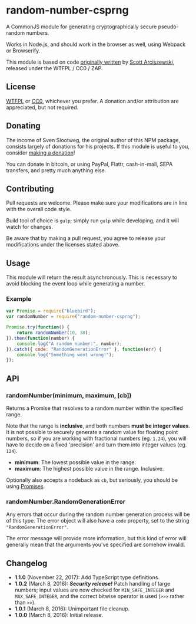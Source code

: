# random-number-csprng

A CommonJS module for generating cryptographically secure pseudo-random numbers.

Works in Node.js, and should work in the browser as well, using Webpack or Browserify.

This module is based on code [originally written](https://gist.github.com/sarciszewski/88a7ed143204d17c3e42) by [Scott Arciszewski](https://github.com/sarciszewski), released under the WTFPL / CC0 / ZAP.

## License

[WTFPL](http://www.wtfpl.net/txt/copying/) or [CC0](https://creativecommons.org/publicdomain/zero/1.0/), whichever you prefer. A donation and/or attribution are appreciated, but not required.

## Donating

The income of Sven Slootweg, the original author of this NPM package, consists largely of donations for his projects. If this module is useful to you, consider [making a donation](http://cryto.net/~joepie91/donate.html)!

You can donate in bitcoin, or using PayPal, Flattr, cash-in-mail, SEPA transfers, and pretty much anything else.

## Contributing

Pull requests are welcome. Please make sure your modifications are in line with the overall code style.

Build tool of choice is `gulp`; simply run `gulp` while developing, and it will watch for changes.

Be aware that by making a pull request, you agree to release your modifications under the licenses stated above.

## Usage

This module will return the result asynchronously. This is necessary to avoid blocking the event loop while generating a number.

### Example

```javascript
var Promise = require("bluebird");
var randomNumber = require("random-number-csprng");

Promise.try(function() {
    return randomNumber(10, 30);
}).then(function(number) {
    console.log("A random number:", number);
}).catch({ code: "RandomGenerationError" }, function(err) {
    console.log("Something went wrong!");
});
```

## API

### randomNumber(minimum, maximum, [cb])

Returns a Promise that resolves to a random number within the specified range.

Note that the range is __inclusive__, and both numbers __must be integer values__. It is not possible to securely generate a random value for floating point numbers, so if you are working with fractional numbers (eg. `1.24`), you will have to decide on a fixed 'precision' and turn them into integer values (eg. `124`).

* __minimum__: The lowest possible value in the range.
* __maximum__: The highest possible value in the range. Inclusive.

Optionally also accepts a nodeback as `cb`, but seriously, you should be using [Promises](https://gist.github.com/joepie91/791640557e3e5fd80861).

### randomNumber.RandomGenerationError

Any errors that occur during the random number generation process will be of this type. The error object will also have a `code` property, set to the string `"RandomGenerationError"`.

The error message will provide more information, but this kind of error will generally mean that the arguments you've specified are somehow invalid.

## Changelog

* __1.1.0__ (November 22, 2017): Add TypeScript type definitions.
* __1.0.2__ (March 8, 2016): __*Security release!*__ Patch handling of large numbers; input values are now checked for `MIN_SAFE_INTEGER` and `MAX_SAFE_INTEGER`, and the correct bitwise operator is used (`>>>` rather than `>>`).
* __1.0.1__ (March 8, 2016): Unimportant file cleanup.
* __1.0.0__ (March 8, 2016): Initial release.